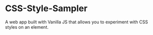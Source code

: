 # CSS-Style-Sampler

A web app built with Vanilla JS that allows you to experiment with CSS styles on an element.

